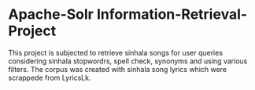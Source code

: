# Apache-Solr Information-Retrieval-Project
This project is subjected to retrieve sinhala songs for user queries considering sinhala stopwordrs, spell check, synonyms and using various filters. The corpus was created with sinhala song lyrics which were scrappede from LyricsLk. 
